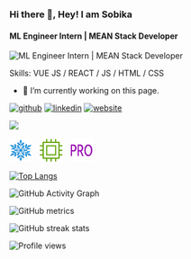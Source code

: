 ### Hi there 👋, Hey! I am Sobika
#### ML Engineer Intern | MEAN Stack Developer
![ML Engineer Intern | MEAN Stack Developer](https://arturssmirnovs.github.io/github-profile-readme-generator/images/banner.png)



Skills: VUE JS / REACT / JS / HTML / CSS

- 🔭 I’m currently working on this page. 


[<img src='https://cdn.jsdelivr.net/npm/simple-icons@3.0.1/icons/github.svg' alt='github' height='40'>](https://github.com/sobiness)  [<img src='https://cdn.jsdelivr.net/npm/simple-icons@3.0.1/icons/linkedin.svg' alt='linkedin' height='40'>](https://www.linkedin.com/in/https://www.linkedin.com/in/sobika-sree-ramesh-9909381b5//)  [<img src='https://cdn.jsdelivr.net/npm/simple-icons@3.0.1/icons/icloud.svg' alt='website' height='40'>](https://sobika-sree-portfolio.super.site)  

<img src="https://media.giphy.com/media/FoVzfcqCDSb7zCynOp/giphy.gif?cid=ecf05e47yn541kh8tuo4awvu3rjpe5udspk3mcxpp44dc48d&ep=v1_gifs_search&rid=giphy.gif&ct=g" width="240"/>

<a href='https://archiveprogram.github.com/'><img src='https://raw.githubusercontent.com/acervenky/animated-github-badges/master/assets/acbadge.gif' width='40' height='40'></a> <a href='https://docs.github.com/en/developers'><img src='https://raw.githubusercontent.com/acervenky/animated-github-badges/master/assets/devbadge.gif' width='40' height='40'></a> <a href='https://github.com/pricing'><img src='https://raw.githubusercontent.com/acervenky/animated-github-badges/master/assets/pro.gif' width='40' height='40'></a> 

[![Top Langs](https://github-readme-stats.vercel.app/api/top-langs/?username=sobiness)](https://github.com/anuraghazra/github-readme-stats)

![GitHub Activity Graph](https://activity-graph.herokuapp.com/graph?username=sobiness)  

![GitHub metrics](https://metrics.lecoq.io/sobiness)  

![GitHub streak stats](https://streak-stats.demolab.com/?user=sobiness)  

![Profile views](https://gpvc.arturio.dev/sobiness)  
